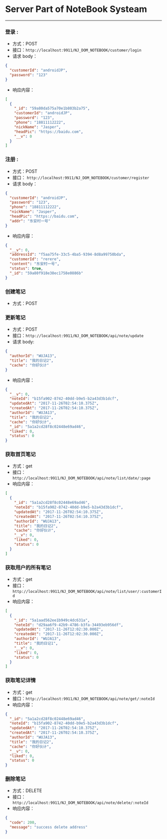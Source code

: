 # Server Part of NoteBook Systeam

---

### 登录 :

* 方式：POST
* 接口：`http://localhost:9911/NJ_DOM_NOTEBOOK/customer/login`
* 请求 body：

```json
{
  "customerId": "androidJP",
  "password": "123"
}
```

* 响应内容：

```json
[
  {
    "_id": "59a80da575a70e1b803b2a75",
    "customerId": "androidJP",
    "password": "123",
    "phone": "18811112222",
    "nickName": "Jasper",
    "headPic": "https://baidu.com",
    "__v": 0
  }
]
```

### 注册 :

* 方式：POST
* 接口： `http://localhost:9911/NJ_DOM_NOTEBOOK/customer/register`
* 请求 body：

```json
{
  "customerId": "androidJP",
  "password": "123",
  "phone": "18811112222",
  "nickName": "Jasper",
  "headPic": "https://baidu.com",
  "addr": "东安村一号"
}
```

* 响应内容：

```json
{
  "__v": 0,
  "addressId": "f5aa75fe-33c5-4ba5-9394-8d8a99750bda",
  "customerId": "rerere",
  "content": "东安村一号",
  "status": true,
  "_id": "59a80f918e38ec1758e0886b"
}
```

### 创建笔记

* 方式：POST

### 更新笔记

* 方式：POST
* 接口：`http://localhost:9911/NJ_DOM_NOTEBOOK/api/note/update`
* 请求 body:

```json
{
  "authorId": "WUJA13",
  "title": "我的日记2",
  "cache": "你好伙计"
}
```

* 响应内容：

```json
{
  "__v": 0,
  "noteId": "b15fa902-8742-40dd-b9e5-b2a43d3b1dcf",
  "updatedAt": "2017-11-26T02:54:10.375Z",
  "createdAt": "2017-11-26T02:54:10.375Z",
  "authorId": "WUJA13",
  "title": "我的日记2",
  "cache": "你好伙计",
  "_id": "5a1a2cd28f8c02448e69ad46",
  "liked": 0,
  "status": 0
}
```

### 获取首页笔记

* 方式：get
* 接口：`http://localhost:9911/NJ_DOM_NOTEBOOK/api/note/list/date/:page`
* 响应内容：

```json
[
  {
    "_id": "5a1a2cd28f8c02448e69ad46",
    "noteId": "b15fa902-8742-40dd-b9e5-b2a43d3b1dcf",
    "updatedAt": "2017-11-26T02:54:10.375Z",
    "createdAt": "2017-11-26T02:54:10.375Z",
    "authorId": "WUJA13",
    "title": "我的日记2",
    "cache": "你好伙计",
    "__v": 0,
    "liked": 0,
    "status": 0
  }
]
```

### 获取用户的所有笔记

* 方式：get
* 接口：`http://localhost:9911/NJ_DOM_NOTEBOOK/api/note/list/user/:customerId`
* 响应内容：

```json
[
  {
    "_id": "5a1aad562ee1b949c4dc631a",
    "noteId": "d29aa6f9-42b9-4786-b3fa-34493eb956df",
    "updatedAt": "2017-11-26T12:02:30.000Z",
    "createdAt": "2017-11-26T12:02:30.000Z",
    "authorId": "WUJA13",
    "title": "我的日记1",
    "__v": 0,
    "liked": 0,
    "status": 0
  }
]
```

### 获取笔记详情

* 方式：get
* 接口：`http://localhost:9911/NJ_DOM_NOTEBOOK/api/note/get/:noteId`
* 响应内容：

```json
{
  "_id": "5a1a2cd28f8c02448e69ad46",
  "noteId": "b15fa902-8742-40dd-b9e5-b2a43d3b1dcf",
  "updatedAt": "2017-11-26T02:54:10.375Z",
  "createdAt": "2017-11-26T02:54:10.375Z",
  "authorId": "WUJA13",
  "title": "我的日记2",
  "cache": "你好伙计",
  "__v": 0,
  "liked": 0,
  "status": 0
}
```

### 删除笔记

* 方式：DELETE
* 接口： `http://localhost:9911/NJ_DOM_NOTEBOOK/api/note/delete/:noteId`
* 响应内容：

```json
{
  "code": 200,
  "message": "success delete address"
}
```
